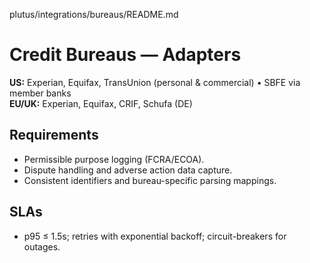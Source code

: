 plutus/integrations/bureaus/README.md
# Credit Bureaus — Adapters
**US:** Experian, Equifax, TransUnion (personal & commercial) • SBFE via member banks  
**EU/UK:** Experian, Equifax, CRIF, Schufa (DE)

## Requirements
- Permissible purpose logging (FCRA/ECOA).  
- Dispute handling and adverse action data capture.  
- Consistent identifiers and bureau-specific parsing mappings.

## SLAs
- p95 ≤ 1.5s; retries with exponential backoff; circuit-breakers for outages.
